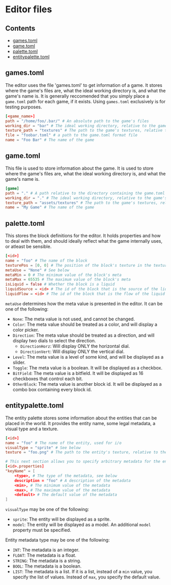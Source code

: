 # Editor files

## Contents
 - [games.toml](#games.toml)
 - [game.toml](#game.toml)
 - [palette.toml](#palette.toml)
 - [entitypalette.toml](#entitypalette.toml)


## games.toml
The editor uses the file 'games.toml' to get information of a game. It stores where the game's files are, what the ideal working directory is, and what the game's name is. It is generally reccomended that you simply place a `game.toml` path for each game, if it exists. Using `games.toml` exclusively is for testing purposes.

```toml
[<game_name>]
path = "/home/foo/.bar/" # An absolute path to the game's files
working_dir = "bar" # The ideal working directory, relative to the game's path
texture_path = "textures" # The path to the game's textures, relative to the game's path
file = "foobar.toml" # a path to the game.toml format file
name = "Foo Bar" # The name of the game
```

## game.toml
This file is used to store information about the game. It is used to store where the game's files are, what the ideal working directory is, and what the game's name is.

```toml
[game]
path = "." # A path relative to the directory containing the game.toml file
working_dir = "." # The ideal working directory, relative to the game's path
texture_path = "assets/textures" # The path to the game's textures, relative to the game's path
name = "My Game" # The name of the game
```

## palette.toml
This stores the block definitions for the editor. It holds properties and how to deal with them, and should ideally reflect what the game internally uses, or atleast be sensible.

```toml
[<id>]
name = "foo" # The name of the block
texturePos = [0, 0] # The position of the block's texture in the texture sheet
metaUse = "None" # See below
metaMin = 0 # The minimum value of the block's meta
metaMax = 65535 # The maximum value of the block's meta
isLiquid = false # Whether the block is a liquid
liquidSource = <id> # The id of the block that is the source of the liquid
liquidFlow = <id> # The id of the block that is the flow of the liquid
```

`metaUse` determines how the meta value is presented in the editor. It can be one of the following:
 - `None`: The meta value is not used, and cannot be changed.
 - `Color`: The meta value should be treated as a color, and will display a color picker.
 - `Direction`: The meta value should be treated as a direction, and will display two dials to select the direction.
    - `DirectionHorz`: Will display ONLY the horizontal dial.
    - `DirectionVert`: Will display ONLY the vertical dial.
 - `Level`: The meta value is a level of some kind, and will be displayed as a slider.
 - `Toggle`: The meta value is a boolean. It will be displayed as a checkbox.
 - `BitField`: The meta value is a bitfield. It will be displayed as 16 checkboxes that control each bit.
 - `OtherBlock`: The meta value is another block id. It will be displayed as a combo box containing every block id.

## entitypalette.toml
The entity palette stores some information about the entities that can be placed in the world. It provides the entity name, some legal metadata, a visual type and a texture.

```toml
[<id>]
name = "foo" # The name of the entity, used for i/o
visualType = "sprite" # See below
texture = "foo.png" # The path to the entity's texture, relative to the texture path

# This next section allows you to specify arbitrary metadata for the entity.
[<id>.properties]
"keyName" = [
    <type>, # The type of the metadata, see below
    description = "foo" # A description of the metadata
    <min>, # The minimum value of the metadata
    <max>, # The maximum value of the metadata
    <default> # The default value of the metadata
]
```

`visualType` may be one of the following:
 - `sprite`: The entity will be displayed as a sprite.
 - `model`: The entity will be displayed as a model. An additional `model` property must be specified.

Entity metadata type may be one of the following:
 - `INT`: The metadata is an integer.
 - `FLOAT`: The metadata is a float.
 - `STRING`: The metadata is a string.
 - `BOOL`: The metadata is a boolean.
 - `LIST`: The metadata is a list. If it is a list, instead of a `min` value, you specify the list of values. Instead of `max`, you specify the default value.